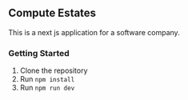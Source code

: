 ## Compute Estates

This is a next js application for a software company.

### Getting Started

1. Clone the repository
2. Run `npm install`
3. Run `npm run dev`